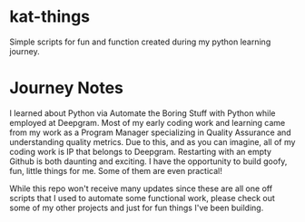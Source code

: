 # kat-things
Simple scripts for fun and function created during my python learning journey. 

# Journey Notes
I learned about Python via Automate the Boring Stuff with Python while employed at Deepgram. Most of my early coding work and learning came from my work as a Program Manager specializing in Quality Assurance and understanding quality metrics. Due to this, and as you can imagine, all of my coding work is IP that belongs to Deepgram. Restarting with an empty Github is both daunting and exciting. I have the opportunity to build goofy, fun, little things for me. Some of them are even practical! 

While this repo won't receive many updates since these are all one off scripts that I used to automate some functional work, please check out some of my other projects and just for fun things I've been building. 
